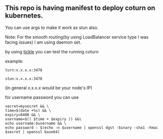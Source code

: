 ## This repo is having manifest to deploy coturn on kubernetes.

You can use args to make it work as stun also.

Note: For the smooth routing(by using LoadBalancer service type I was facing issues) I am using daemon set.

by using [tickle](https://webrtc.github.io/samples/src/content/peerconnection/trickle-ice/) you can test the running coturn

example:

```turn:x.x.x.x:3478```

```stun:x.x.x.x:3478```

(in general x.x.x.x would be your node's IP)

for username password you can use 

```
secret=mysecret && \
time=$(date +%s) && \
expiry=8400 && \
username=$(( $time + $expiry )) &&\
echo username:$username && \
echo password : $(echo -n $username | openssl dgst -binary -sha1 -hmac $secret | openssl base64)

```
